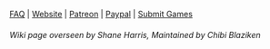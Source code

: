 [FAQ](https://github.com/the-expanse/SideQuest/wiki/FAQ) |
[Website](https://sidequestvr.com) |
[Patreon](https://www.patreon.com/TheExpanseVR) |
[Paypal](https://www.paypal.com/cgi-bin/webscr?cmd=_s-xclick&hosted_button_id=744A6C394Q8JG&source=url) |
[Submit Games](https://github.com/the-expanse/SideQuest/wiki/How-To-Submit-Games)


###### Wiki page overseen by Shane Harris, Maintained by Chibi Blaziken